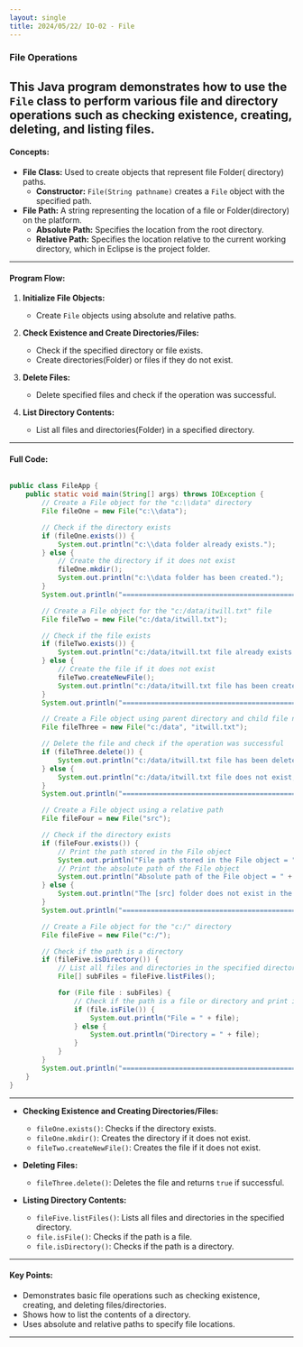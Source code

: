 ```yaml
---
layout: single
title: 2024/05/22/ IO-02 - File
---
```


### File Operations 

This Java program demonstrates how to use the `File` class to perform various file and directory operations such as checking existence, creating, deleting, and listing files.
---

#### Concepts:
- **File Class:** Used to create objects that represent file Folder( directory) paths.
  - **Constructor:** `File(String pathname)` creates a `File` object with the specified path.
- **File Path:** A string representing the location of a file or Folder(directory) on the platform.
  - **Absolute Path:** Specifies the location from the root directory.
  - **Relative Path:** Specifies the location relative to the current working directory, which in Eclipse is the project folder.

---

#### Program Flow:
1. **Initialize File Objects:**
   - Create `File` objects using absolute and relative paths.

2. **Check Existence and Create Directories/Files:**
   - Check if the specified directory or file exists.
   - Create directories(Folder) or files if they do not exist.

3. **Delete Files:**
   - Delete specified files and check if the operation was successful.

4. **List Directory Contents:**
   - List all files and directories(Folder) in a specified directory.

---

#### Full Code:

```java

public class FileApp {
    public static void main(String[] args) throws IOException {
        // Create a File object for the "c:\\data" directory
        File fileOne = new File("c:\\data");

        // Check if the directory exists
        if (fileOne.exists()) {
            System.out.println("c:\\data folder already exists.");
        } else {
            // Create the directory if it does not exist
            fileOne.mkdir();
            System.out.println("c:\\data folder has been created.");
        }
        System.out.println("==============================================================");

        // Create a File object for the "c:/data/itwill.txt" file
        File fileTwo = new File("c:/data/itwill.txt");

        // Check if the file exists
        if (fileTwo.exists()) {
            System.out.println("c:/data/itwill.txt file already exists.");
        } else {
            // Create the file if it does not exist
            fileTwo.createNewFile();
            System.out.println("c:/data/itwill.txt file has been created.");
        }
        System.out.println("==============================================================");

        // Create a File object using parent directory and child file name
        File fileThree = new File("c:/data", "itwill.txt");

        // Delete the file and check if the operation was successful
        if (fileThree.delete()) {
            System.out.println("c:/data/itwill.txt file has been deleted.");
        } else {
            System.out.println("c:/data/itwill.txt file does not exist, so it cannot be deleted.");
        }
        System.out.println("==============================================================");

        // Create a File object using a relative path
        File fileFour = new File("src");

        // Check if the directory exists
        if (fileFour.exists()) {
            // Print the path stored in the File object
            System.out.println("File path stored in the File object = " + fileFour);
            // Print the absolute path of the File object
            System.out.println("Absolute path of the File object = " + fileFour.getAbsolutePath());
        } else {
            System.out.println("The [src] folder does not exist in the working directory.");
        }
        System.out.println("==============================================================");

        // Create a File object for the "c:/" directory
        File fileFive = new File("c:/");

        // Check if the path is a directory
        if (fileFive.isDirectory()) {
            // List all files and directories in the specified directory
            File[] subFiles = fileFive.listFiles();

            for (File file : subFiles) {
                // Check if the path is a file or directory and print it
                if (file.isFile()) {
                    System.out.println("File = " + file);
                } else {
                    System.out.println("Directory = " + file);
                }
            }
        }
        System.out.println("==============================================================");
    }
}
```

---

- **Checking Existence and Creating Directories/Files:**
  - `fileOne.exists()`: Checks if the directory exists.
  - `fileOne.mkdir()`: Creates the directory if it does not exist.
  - `fileTwo.createNewFile()`: Creates the file if it does not exist.

- **Deleting Files:**
  - `fileThree.delete()`: Deletes the file and returns `true` if successful.

- **Listing Directory Contents:**
  - `fileFive.listFiles()`: Lists all files and directories in the specified directory.
  - `file.isFile()`: Checks if the path is a file.
  - `file.isDirectory()`: Checks if the path is a directory.

---

#### Key Points:
- Demonstrates basic file operations such as checking existence, creating, and deleting files/directories.
- Shows how to list the contents of a directory.
- Uses absolute and relative paths to specify file locations.

---

